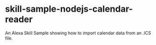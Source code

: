 # skill-sample-nodejs-calendar-reader
An Alexa Skill Sample showing how to import calendar data from an .ICS file.
